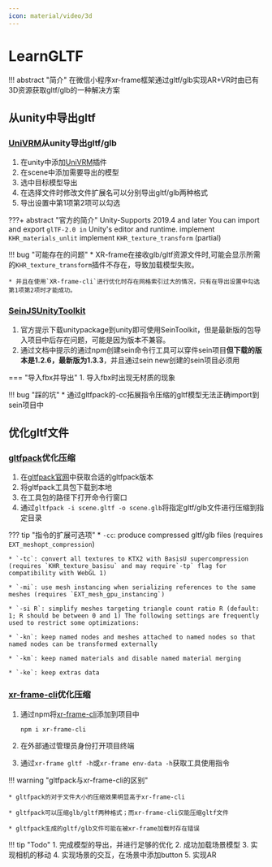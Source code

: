 ```yaml
---
icon: material/video/3d
---
```


# LearnGLTF

!!! abstract "简介"
    在微信小程序xr-frame框架通过gltf/glb实现AR+VR时由已有3D资源获取gltf/glb的一种解决方案

## 从unity中导出gltf

### [UniVRM](https://github.com/vrm-c/UniVRM/tree/master/Assets/UniGLTF)从unity导出gltf/glb

1. 在unity中添加[UniVRM](https://github.com/vrm-c/UniVRM/tree/master/Assets/UniGLTF)插件
2. 在scene中添加需要导出的模型
3. 选中目标模型导出
4. 在选择文件时修改文件扩展名可以分别导出gltf/glb两种格式
5. 导出设置中第1项第2项可以勾选

???+ abstract "官方的简介"
    Unity-Supports 2019.4 and later
    You can import and export `glTF-2.0 in` Unity's editor and runtime.
    implement `KHR_materials_unlit`
    implement `KHR_texture_transform` (partial)

!!! bug "可能存在的问题"
    * XR-frame在接收glb/gltf资源文件时,可能会显示所需的`KHR_texture_transform`插件不存在，导致加载模型失败。

    * 并且在使用`XR-frame-cli`进行优化时存在网格索引过大的情况，只有在导出设置中勾选第1项第2项时才能成功。

### [SeinJSUnityToolkit](https://github.com/hiloteam/SeinJSUnityToolkit)

1. 官方提示下载unitypackage到unity即可使用SeinToolkit，但是最新版的包导入项目中后存在问题，可能是因为版本不兼容。
2. 通过文档中提示的通过npm创建sein命令行工具可以穿件sein项目**但下载的版本是1.2.6，最新版为1.3.3**，并且通过sein new创建的sein项目必须用

=== "导入fbx并导出"
    1. 导入fbx时出现无材质的现象

!!! bug "踩的坑"
    * 通过gltfpack的-cc拓展指令压缩的gltf模型无法正确import到sein项目中

## 优化gltf文件

### [gltfpack](https://meshoptimizer.org/gltf/)优化压缩

1. 在[gltfpack官网](https://meshoptimizer.org/gltf/)中获取合适的gltfpack版本
2. 将gltfpack工具包下载到本地
3. 在工具包的路径下打开命令行窗口
4. 通过`gltfpack -i scene.gltf -o scene.glb`将指定gltf/glb文件进行压缩到指定目录

??? tip "指令的扩展可选项"
    * `-cc`: produce compressed gltf/glb files (requires `EXT_meshopt_compression`)

    * `-tc`: convert all textures to KTX2 with BasisU supercompression (requires `KHR_texture_basisu` and may require`-tp` flag for compatibility with WebGL 1)

    * `-mi`: use mesh instancing when serializing references to the same meshes (requires `EXT_mesh_gpu_instancing`)
    
    * `-si R`: simplify meshes targeting triangle count ratio R (default: 1; R should be between 0 and 1) The following settings are frequently used to restrict some optimizations:

    * `-kn`: keep named nodes and meshes attached to named nodes so that named nodes can be transformed externally

    * `-km`: keep named materials and disable named material merging

    * `-ke`: keep extras data

### [xr-frame-cli](https://github.com/wechat-miniprogram/xr-frame-cli)优化压缩

1. 通过npm将[xr-frame-cli](https://github.com/wechat-miniprogram/xr-frame-cli)添加到项目中

    ```md "添加命令行工具"
    npm i xr-frame-cli
    ```

2. 在外部通过管理员身份打开项目终端
3. 通过`xr-frame gltf -h`或`xr-frame env-data -h`获取工具使用指令

!!! warning "gltfpack与xr-frame-cli的区别"

    * gltfpack的对于文件大小的压缩效果明显高于xr-frame-cli
    
    * gltfpack可以压缩glb/gltf两种格式；而xr-frame-cli仅能压缩gltf文件

    * gltfpack生成的gltf/glb文件可能在被xr-frame加载时存在错误

!!! tip "Todo"
    1. 完成模型的导出，并进行足够的优化
    2. 成功加载场景模型
    3. 实现相机的移动
    4. 实现场景的交互，在场景中添加button
    5. 实现AR
